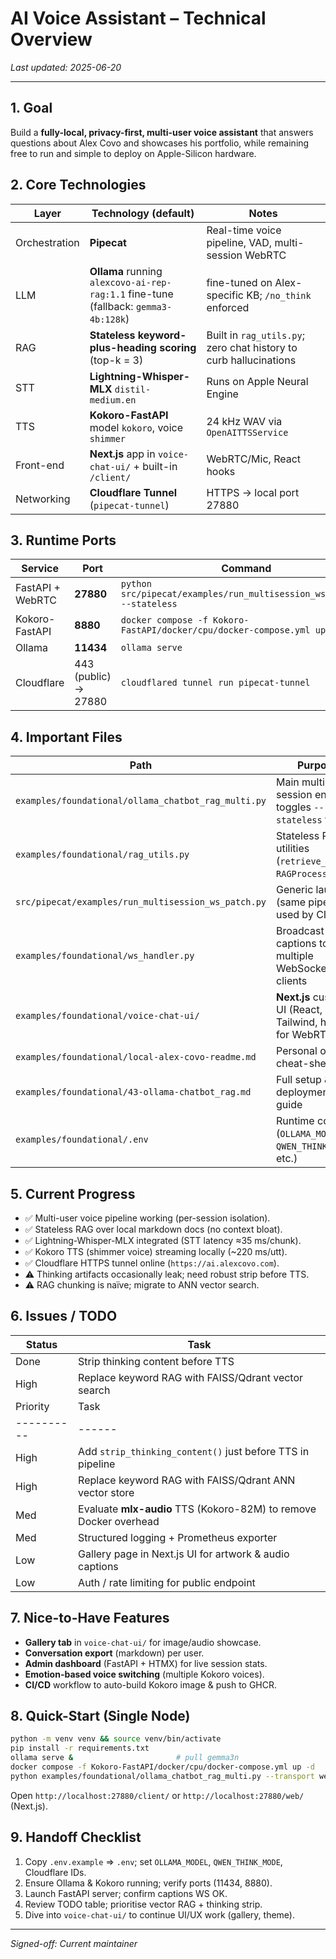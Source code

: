 # AI Voice Assistant – Technical Overview

_Last updated: 2025-06-20_

---

## 1. Goal
Build a **fully-local, privacy-first, multi-user voice assistant** that answers questions about Alex Covo and showcases his portfolio, while remaining free to run and simple to deploy on Apple-Silicon hardware.

## 2. Core Technologies
| Layer | Technology (default) | Notes |
|-------|----------------------|-------|
| Orchestration | **Pipecat** | Real-time voice pipeline, VAD, multi-session WebRTC |
| LLM | **Ollama** running `alexcovo-ai-rep-rag:1.1` fine-tune (fallback: `gemma3-4b:128k`) | fine-tuned on Alex-specific KB; `/no_think` enforced |
| RAG | **Stateless keyword-plus-heading scoring** (top-k = 3) | Built in `rag_utils.py`; zero chat history to curb hallucinations |
| STT | **Lightning-Whisper-MLX** `distil-medium.en` | Runs on Apple Neural Engine |
| TTS | **Kokoro-FastAPI** model `kokoro`, voice `shimmer` | 24 kHz WAV via `OpenAITTSService` |
| Front-end | **Next.js** app in `voice-chat-ui/` + built-in `/client/` | WebRTC/Mic, React hooks |
| Networking | **Cloudflare Tunnel** (`pipecat-tunnel`) | HTTPS → local port 27880 |

## 3. Runtime Ports
| Service | Port | Command |
|---------|------|---------|
| FastAPI + WebRTC | **27880** | `python src/pipecat/examples/run_multisession_ws_patch.py --stateless` |
| Kokoro-FastAPI | **8880** | `docker compose -f Kokoro-FastAPI/docker/cpu/docker-compose.yml up -d` |
| Ollama | **11434** | `ollama serve` |
| Cloudflare | 443 (public) → 27880 | `cloudflared tunnel run pipecat-tunnel` |

## 4. Important Files
| Path | Purpose |
|------|---------|
| `examples/foundational/ollama_chatbot_rag_multi.py` | Main multi-session entry; toggles `--stateless` flag |
| `examples/foundational/rag_utils.py` | Stateless RAG utilities (`retrieve_chunks`, `RAGProcessor`) |
| `src/pipecat/examples/run_multisession_ws_patch.py` | Generic launcher (same pipeline, used by CI) |
| `examples/foundational/ws_handler.py` | Broadcast captions to multiple WebSocket clients |
| `examples/foundational/voice-chat-ui/` | **Next.js** custom UI (React, Tailwind, hooks for WebRTC) |
| `examples/foundational/local-alex-covo-readme.md` | Personal ops cheat-sheet |
| `examples/foundational/43-ollama-chatbot_rag.md` | Full setup & deployment guide |
| `examples/foundational/.env` | Runtime config (`OLLAMA_MODEL`, `QWEN_THINK_MODE`, etc.) |

## 5. Current Progress
* ✅ Multi-user voice pipeline working (per-session isolation).
* ✅ Stateless RAG over local markdown docs (no context bloat).
* ✅ Lightning-Whisper-MLX integrated (STT latency ≈35 ms/chunk).
* ✅ Kokoro TTS (shimmer voice) streaming locally (~220 ms/utt).
* ✅ Cloudflare HTTPS tunnel online (`https://ai.alexcovo.com`).
* ⚠ Thinking artifacts occasionally leak; need robust strip before TTS.
* ⚠ RAG chunking is naïve; migrate to ANN vector search.

## 6. Issues / TODO
| Status | Task |
|--------|------|
| Done | Strip thinking content before TTS |
| High | Replace keyword RAG with FAISS/Qdrant vector search |
| Priority | Task |
|----------|------|
| High | Add `strip_thinking_content()` just before TTS in pipeline |
| High | Replace keyword RAG with FAISS/Qdrant ANN vector store |
| Med | Evaluate **mlx-audio** TTS (Kokoro-82M) to remove Docker overhead |
| Med | Structured logging + Prometheus exporter |
| Low | Gallery page in Next.js UI for artwork & audio captions |
| Low | Auth / rate limiting for public endpoint |

## 7. Nice-to-Have Features
* **Gallery tab** in `voice-chat-ui/` for image/audio showcase.
* **Conversation export** (markdown) per user.
* **Admin dashboard** (FastAPI + HTMX) for live session stats.
* **Emotion-based voice switching** (multiple Kokoro voices).
* **CI/CD** workflow to auto-build Kokoro image & push to GHCR.

## 8. Quick-Start (Single Node)
```bash
python -m venv venv && source venv/bin/activate
pip install -r requirements.txt
ollama serve &                       # pull gemma3n
docker compose -f Kokoro-FastAPI/docker/cpu/docker-compose.yml up -d
python examples/foundational/ollama_chatbot_rag_multi.py --transport webrtc
```
Open `http://localhost:27880/client/` or `http://localhost:27880/web/` (Next.js).

## 9. Handoff Checklist
1. Copy `.env.example` ⇒ `.env`; set `OLLAMA_MODEL`, `QWEN_THINK_MODE`, Cloudflare IDs.
2. Ensure Ollama & Kokoro running; verify ports (11434, 8880).
3. Launch FastAPI server; confirm captions WS OK.
4. Review TODO table; prioritise vector RAG + thinking strip.
5. Dive into `voice-chat-ui/` to continue UI/UX work (gallery, theme).

---
_Signed-off: Current maintainer_
